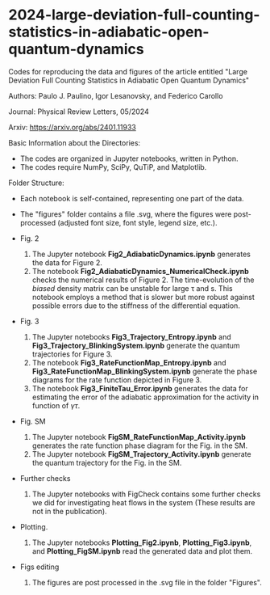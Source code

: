 # 2024-large-deviation-full-counting-statistics-in-adiabatic-open-quantum-dynamics 

Codes for reproducing the data and figures of the article entitled "Large Deviation Full Counting Statistics in Adiabatic Open Quantum Dynamics"

Authors: Paulo J. Paulino, Igor Lesanovsky, and Federico Carollo

Journal: Physical Review Letters, 05/2024

Arxiv: https://arxiv.org/abs/2401.11933

Basic Information about the Directories:
  - The codes are organized in Jupyter notebooks, written in Python.
  - The codes require NumPy, SciPy, QuTiP, and Matplotlib.

Folder Structure:
  - Each notebook is self-contained, representing one part of the data.
  - The "figures" folder contains a file .svg, where the figures were post-processed (adjusted font size, font style, legend size, etc.).

  - Fig. 2
    1. The Jupyter notebook **Fig2_AdiabaticDynamics.ipynb** generates the data for Figure 2.
    2. The notebook **Fig2_AdiabaticDynamics_NumericalCheck.ipynb** checks the numerical results of Figure 2. The time-evolution of the *biased* density matrix can be unstable for large τ and s. This notebook employs a method that is slower but more robust against possible errors due to the stiffness of the differential equation.
    
  - Fig. 3
    1. The Jupyter notebooks **Fig3_Trajectory_Entropy.ipynb** and **Fig3_Trajectory_BlinkingSystem.ipynb** generate the quantum trajectories for Figure 3.
    2. The notebook **Fig3_RateFunctionMap_Entropy.ipynb** and **Fig3_RateFunctionMap_BlinkingSystem.ipynb** generate the phase diagrams for the rate function depicted in Figure 3.
    3. The notebook **Fig3_FiniteTau_Error.ipynb** generates the data for estimating the error of the adiabatic approximation for the activity in function of $\gamma \tau$. 
  
  - Fig. SM
    1. The Jupyter notebook **FigSM_RateFunctionMap_Activity.ipynb**  generates the rate function phase diagram for the Fig. in the SM.
    2. The Jupyter notebook **FigSM_Trajectory_Activity.ipynb** generate the quantum trajectory for the Fig. in the SM.
 
  - Further checks
    1. The Jupyter notebooks with FigCheck contains some further checks we did for investigating heat flows in the system (These results are not in the publication).  
  
  - Plotting. 
    1. The Jupyter notebooks **Plotting_Fig2.ipynb**, **Plotting_Fig3.ipynb**, and **Plotting_FigSM.ipynb** read the generated data and plot them.
      
  - Figs editing 
    1. The figures are post processed in the .svg file in the folder "Figures". 
